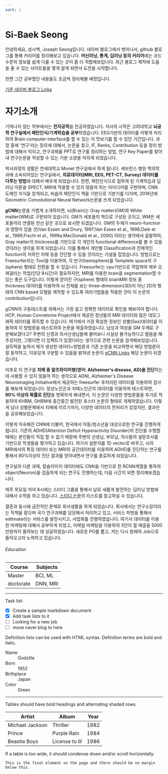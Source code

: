 ```yaml
---
sort: 1
---
```


# Si-Baek Seong

안녕하세요, 
성시백, Joseph Seong입니다.
네이버 블로그에서 벗어나서, github 블로그를 통해 커리어를 정리해보고 있습니다. 
**머신러닝, 통계, 딥러닝 등의 커리어**에는 코드 수준의 정보를 쉽게 다룰 수 있는 곳이 좀 더 적합해보입니다.
최근 블로그 제작에 도움을 줄 수 있는 사이트들을 몇개 알게 되면서 도전을 시작합니다. 

한편 그간 공부했던 내용들도 조금씩 정리해볼 예정입니다.

[기존 네이버 블로그 Links](https://blog.naver.com/tlqordl89)



# 자기소개

기억나지 않는 학부에서는 **전자공학**을 전공하였습니다. 
석사의 시작은 고려대학교 **뇌공학 연구실에서 패턴인식/기계학습을 공부**하였습니다. EEG기반의 데이터를 어떻게 처리하여 Brain computer interface를 할 수 있는 지 맛보기를 할 수 있던 기간입니다. 
과정 중에 '연구'라는 장르에 대해서, 논문을 찾고, IF, Ranks, Contribution 등을 정리 방법에 대해서 익히고, 연구과제를 PPT로 연구를 정리하는 방법, 연구 Key Paper를 찾아 내 연구논문을 작성할 수 있는 기본 소양을 익히게 되었습니다. 

박사과정의 생활은 연세대학교 Monet 연구실에서 하게 됩니다. 
세브란스 병원 핵의학과에 소속되어있는 연구실에서, **의료데이터(MRI, EEG, PET-CT, Survey) 데이터를 다루는 방법**에 대해서 배우게 되었습니다. 
한편, 패턴인식으로 접하게 된 기계학습과 딥러닝 이론을 SPECT, MRI에 적용할 수 있지 않을까 하는 아이디어를 구현하며, CNN 도메인 지식을 얻게되고, 
비숍의 패턴인식 책을 기반으로 기본기를 다지며, 2018년에 Geometric Convolutional Neural Network논문을 쓰게 되었습니다.  

**gCNN**논문을 가볍게 소개하자면, 뇌(Brain)는 Gray matter(GM)와 White matter(WM)로 구분되어 있습니다. GM가 세포들의 핵으로 구성된 곳이고, WM은 세포들끼리 연결된 전선 같은 곳으로 보시면 되겠습니다. GM의 두께가 neuro-function과 영향이 있을 것(Van Essen and Drury, 1997;Van Essen et al., 1998;Dale et al., 1999;Fischl et al., 1999a;MacDonald et al., 2000) 이라는 생각에서 출발하여, Gray matter의 thickness를 기반으로 각 개인의 functional difference를 볼 수 있을 것이라는 생각을 하게 되었습니다. 이를 통해서 개인별 Classification과 전체적인 function의 저하인 치매 등을 진단할 수 있을 것이라는 가설을 잡았습니다. 방법으로는 Freesurfer라는 Tool을 이용하여, 각 반구(hemisphere)를 Templete space의 구(sphere) 형태로 전환을 할 수 있습니다. Freesurfer는 cpu기반으로 작업하여 매우 오래걸리는 작업(인당 9시간)이 필요하지만, MRI를 이용한 brain을 segmentation할 수 있는 좋은 도구입니다. 이렇게 얻어진 구(sphere) 형태의 brainMRI 정보 중 thickness 데이터를 이용하여 뇌 전체를 보는 three-dimension(3D)이 아닌 2D의 형태의 CNN based 모델을 제작할 수 있도록 여러기법들을 적용한 것이 이 논문의 contribution입니다. 

gCNN의 구동테스트를 위해서는 가장 쉽고 정확한 데이터로 확인을 해보아야 합니다. HCP, Human Connetome Project에서 제공한 청년들의 MRI 데이터와 많은 데모그래픽 데이터를 획득할 수 있습니다. 여기에서 가장 확실한 정보인 성별(Sex)데이터를 이용하여 이 방법론을 테스트하여 논문을 제출하였습니다. 남성과 여성을 GM 두께로 구분해보겠다고? 주변의 신경과 의사선생님들께 물어보니 사실상 불가능하다고 말씀을 해주셨지만, 그렇다면 더 임펙트가 있겠다라는 생각으로 관련 논문을 검색해보았습니다. 설득력을 높여서 제가 생성한 데이터+방법론과 기존 논문을 비교하면서 해당 방법론이 잘 동작하고, 이유있게 구분할 수 있음을 밝혀낸 논문이 [gCNN Links](https://www.frontiersin.org/articles/10.3389/fninf.2018.00042/full) 해당 논문이 되겠습니다. 

이후로 이 연구를 **치매 중 알츠하이머병(영어: Alzheimer's disease, AD)을 진단**하는데 사용할 수 있지 않을까 하는 생각으로 ADNI, Alzheimer's Disease Neuroimaging Initiative에서 제공하는 freesurfer 후처리된 데이터를 이용하여 검사를 해보게 되었습니다. 정상노인군과 치매노인군의 데이터를 이용하여 테스트하면, **90% 이상의 확률로 진단**을 명확하게 해내면서, 이 논문은 다양한 방법론들을 추가로 적용하여 KHBM, OHBM에 중간중간 발전된 포스터 논문의 형태로 개제하였습니다. 이렇게 남녀 성별문제에서 치매에 이르기까지, 다양한 데이터의 전처리가 있었지만, 결과만을 공유해보았습니다. 

이렇게 익숙해진 CNN에 더불어, 한국에서 아동/청소년을 대상으로한 연구를 진행하게 됩니다. 기존의 ADHD(Attention Deficit Hyperactivity Disorder)의 진단을 수행할 때에는 본인들이 직접 할 수 없기 때문에 주변의 선생님, 부모님, 의사들의 설문조사를 기반으로 학생들을 평가하고 있습니다. 여기서 설문지를 1D vector로 바꾸고, 뇌의 MRI에서의 특징 데이터 또는 MRI의 공간데이터를 이용하여 ADHD를 진단하는 연구를 통해서 80%이상의 진단 결과를 얻어내면서 연구를 종료하게 되었습니다. 

연구실의 다른 과제, 칼슘이미지 데이터에도 CNN을 기반으로 한 RCNN계열을 통하여 object(Neuron)을 검출하게 되는 연구도 진행하는데, 다음 시간이 되면 정리해보겠습니다. 

매주 목요일 저녁 8시에는 스터디 그룹을 통해서 날로 새롭게 발전하는 딥러닝 방법에 대해서 수학을 하고 있습니다. 
[스터디 논문](https://trello.com/b/vCD6pP9t/paper-study)의 리스트를 참고하실 수 있습니다.

결혼과 동시에 금전적인 문제로 회사생활을 하게 되었습니다. 
회사에서는 연구소장이라는 직책을 맡으며 국가 연구과제를 담당해서 처리하고 있고, 
서비스 피벗을 통해서 editmate라는 서비스를 발전시키고, 사업화를 진행하였습니다. 
여기서 데이터를 이용한 마케팅에 대해서 공부하게 되었고, 이메일 마케팅을 이용하여 3인이 월 매출을 5000만원까지 올려보는 데 성공하였습니다. 
새로운 PO를 뽑고, 저는 다시 원래의 Job으로 돌아오고자 노력하고 있습니다. 


###### Education

| Course  | Subjects |
| ------- | -------- |
| Master  | BCI, ML  |
| doctorate | DNN, MRI |

---

Task list:

- [x] Create a sample markdown document
- [x] Add task lists to it
- [ ] Looking for a new job
- [ ] move naver.blog to here

Definition lists can be used with HTML syntax. Definition terms are bold and italic.

<dl>
    <dt>Name</dt>
    <dd>Godzilla</dd>
    <dt>Born</dt>
    <dd>1952</dd>
    <dt>Birthplace</dt>
    <dd>Japan</dd>
    <dt>Color</dt>
    <dd>Green</dd>
</dl>

---

Tables should have bold headings and alternating shaded rows.

| Artist          | Album          | Year |
| --------------- | -------------- | ---- |
| Michael Jackson | Thriller       | 1982 |
| Prince          | Purple Rain    | 1984 |
| Beastie Boys    | License to Ill | 1986 |

If a table is too wide, it should condense down and/or scroll horizontally.

```
This is the final element on the page and there should be no margin below this.
```
